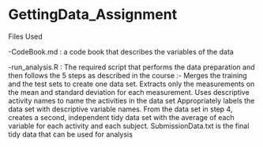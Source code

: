 # GettingData_Assignment

Files Used

-CodeBook.md : a code book that describes the variables of the data

-run_analysis.R : The required script that performs the data preparation and then follows the 5 steps as described in the course :-
Merges the training and the test sets to create one data set.
Extracts only the measurements on the mean and standard deviation for each measurement.
Uses descriptive activity names to name the activities in the data set
Appropriately labels the data set with descriptive variable names.
From the data set in step 4, creates a second, independent tidy data set with the average of each variable for each activity and each subject.
SubmissionData.txt is the final tidy data that can be used for analysis